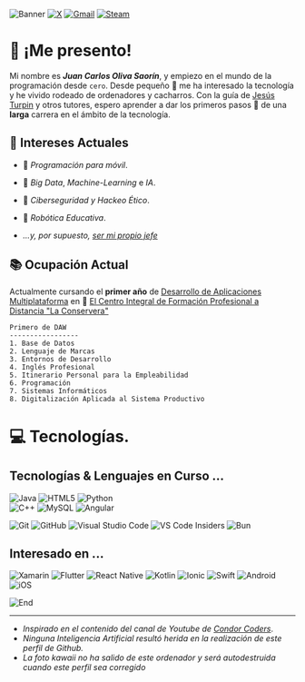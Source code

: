 
![Banner](https://i.ibb.co/h8C8ZgJ/github-header-image-7.png)
[![X](https://img.shields.io/badge/X-%23000000.svg?style=for-the-badge&logo=X&logoColor=white)](https://x.com/ProyectoCate_)
[![Gmail](https://img.shields.io/badge/Gmail-D14836?style=for-the-badge&logo=gmail&logoColor=white)](mailto:dr.catedrastico@gmail.com)
[![Steam](https://img.shields.io/badge/steam-%23000000.svg?style=for-the-badge&logo=steam&logoColor=white)](https://steamcommunity.com/id/Catedrastico/)





 # 💬 ¡Me presento!



Mi nombre es ***Juan Carlos Oliva Saorín***, y empiezo en el mundo de la programación desde ``cero``. Desde pequeño :boy: me ha interesado la tecnología y he vivido rodeado de ordenadores y cacharros. Con la guía de [Jesús Turpin](https://ibb.co/jDy1J7F "Mastodonte de la comunicación") y otros tutores, espero aprender a dar los primeros pasos :paw_prints: de una **larga** carrera en el ámbito de la tecnología.




## :brain: Intereses Actuales

* :iphone: *Programación para móvil*.
* 🤖 *Big Data*, *Machine-Learning* e *IA*.
* :rotating_light: *Ciberseguridad y Hackeo Ético*.
* 🦾 *Robótica Educativa*.

* *...y, por supuesto, [ser mi propio jefe](https://media.vandalsports.com/i/1706x960/2-2021/202122516029_1.jpg.webp)*

## :books: Ocupación Actual

Actualmente cursando el **primer año** de [Desarrollo de Aplicaciones Multiplataforma](https://todofp.es/que-estudiar/familias-profesionales/informatica-comunicaciones/des-aplicaciones-multiplataforma.html "DAW") en 📍 [El Centro Integral de Formación Profesional a Distancia "La Conservera" ](https://sites.google.com/view/fplaconservera)  

    Primero de DAW
    -----------------
    1. Base de Datos 
    2. Lenguaje de Marcas
    3. Entornos de Desarrollo   
    4. Inglés Profesional
    5. Itinerario Personal para la Empleabilidad
    6. Programación 
    7. Sistemas Informáticos
    8. Digitalización Aplicada al Sistema Productivo

# 💻 Tecnologías.
## Tecnologías & Lenguajes en Curso ...
![Java](https://img.shields.io/badge/java-%23ED8B00.svg?style=for-the-badge&logo=openjdk&logoColor=white)
![HTML5](https://img.shields.io/badge/html5-%23E34F26.svg?style=for-the-badge&logo=html5&logoColor=white)
![Python](https://img.shields.io/badge/python-3670A0?style=for-the-badge&logo=python&logoColor=ffdd54) 	
![C++](https://img.shields.io/badge/c++-%2300599C.svg?style=for-the-badge&logo=c%2B%2B&logoColor=white) 
![MySQL](https://img.shields.io/badge/mysql-4479A1.svg?style=for-the-badge&logo=mysql&logoColor=white) 
![Angular](https://img.shields.io/badge/angular-%23DD0031.svg?style=for-the-badge&logo=angular&logoColor=white) 

![Git](https://img.shields.io/badge/git-%23F05033.svg?style=for-the-badge&logo=git&logoColor=white)
![GitHub](https://img.shields.io/badge/github-%23121011.svg?style=for-the-badge&logo=github&logoColor=white)
![Visual Studio Code](https://img.shields.io/badge/Visual%20Studio%20Code-0078d7.svg?style=for-the-badge&logo=visual-studio-code&logoColor=white)
![VS Code Insiders](https://img.shields.io/badge/VS%20Code%20Insiders-35b393.svg?style=for-the-badge&logo=visual-studio-code&logoColor=white)
![Bun](https://img.shields.io/badge/Bun-%23000000.svg?style=for-the-badge&logo=bun&logoColor=white)

## Interesado en ...
![Xamarin](https://img.shields.io/badge/Xamarin-3199DC?style=for-the-badge&logo=xamarin&logoColor=white)
![Flutter](https://img.shields.io/badge/Flutter-%2302569B.svg?style=for-the-badge&logo=Flutter&logoColor=white)
![React Native](https://img.shields.io/badge/react_native-%2320232a.svg?style=for-the-badge&logo=react&logoColor=%2361DAFB)
![Kotlin](https://img.shields.io/badge/kotlin-%237F52FF.svg?style=for-the-badge&logo=kotlin&logoColor=white)
![Ionic](https://img.shields.io/badge/Ionic-%233880FF.svg?style=for-the-badge&logo=Ionic&logoColor=white)
![Swift](https://img.shields.io/badge/swift-F54A2A?style=for-the-badge&logo=swift&logoColor=white)
![Android](https://img.shields.io/badge/Android-3DDC84?style=for-the-badge&logo=android&logoColor=white)
![iOS](https://img.shields.io/badge/iOS-000000?style=for-the-badge&logo=ios&logoColor=white)

![End](https://i.ibb.co/n8qydBX/Untitled-design.png)
___
* *Inspirado en el contenido del canal de *Youtube* de [Condor Coders](https://www.youtube.com/@condorcoders)*.
* *Ninguna Inteligencia Artificial resultó herida en la realización de este perfil de Github.*
* *La foto kawaii no ha salido de este ordenador y será autodestruida cuando este perfil sea corregido*
